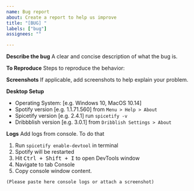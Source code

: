 ```yaml
---
name: Bug report
about: Create a report to help us improve
title: "[BUG] "
labels: ["bug"]
assignees: ""

---
```


**Describe the bug**
A clear and concise description of what the bug is.

**To Reproduce**
Steps to reproduce the behavior:

**Screenshots**
If applicable, add screenshots to help explain your problem.

**Desktop Setup**
 - Operating System: [e.g. Windows 10, MacOS 10.14]
 - Spotify version [e.g. 1.1.71.560] from `Menu > Help > About`
 - Spicetify version [e.g. 2.4.1] run `spicetify -v`
 - Dribbblish version [e.g. 3.0.1] from `Dribblish Settings > About`

**Logs**
Add logs from console. To do that
1. Run `spicetify enable-devtool` in terminal
2. Spotify will be restarted
3. Hit <kbd>Ctrl + Shift + I</kbd> to open DevTools window
4. Navigate to tab Console
5. Copy console window content.

```console
(Please paste here console logs or attach a screenshot)
```
